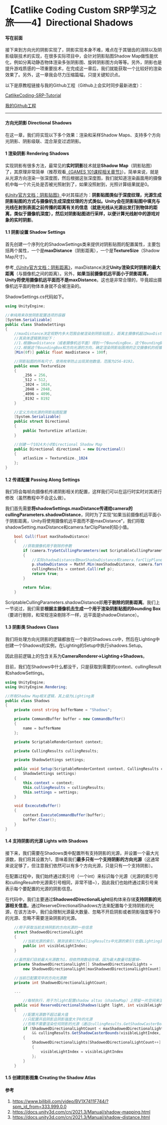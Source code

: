 # 【Catlike Coding Custom SRP学习之旅——4】Directional Shadows
#### 写在前面
接下来到方向光的阴影实现了，阴影实现本身不难，难点在于其锯齿的消除以及阴影级联技术的实现，在很多实际项目中，会针对阴影贴图Shadow Map做性能优化，例如分离动静态物体渲染多张阴影图、旋转阴影图方向等等。另外，阴影也是提升游戏质感的一项重要技术，在完成这一章后，我们就能获取一个比较好的渲染效果了。另外，这一章我会尽力压缩篇幅，只提关键知识点。

以下是原教程链接与我的Github工程（Github上会实时同步最新进度）：

[CatlikeCoding-SRP-Tutorial](https://catlikecoding.com/unity/tutorials/custom-srp/)

[我的Github工程](https://github.com/recaeee/CatlikeCoding-Custom-RP)

--- 

#### 方向光阴影 Directional Shadows

在这一章，我们将实现以下多个效果：渲染和采样Shadow Maps、支持多个方向光阴影、阴影级联、混合渐变过滤阴影。

#### 1 渲染阴影 Rendering Shadows

实现阴影有很多方法，最常见的**实时阴影**技术就是**Shadow Map**（阴影贴图）了，其原理非常简单（推荐观看[《GAMES 101课程相关章节》](https://www.bilibili.com/video/BV1X7411F744/?spm_id_from=333.999.0.0)）。简单来说，就是从光源方向渲染一张深度图，然后根据这张深度图，我们就知道渲染画面用的摄像机中每一个片元处是否被光照射到了，如果没照射到，光照计算结果就是0。

[《Unity官方文档：阴影贴图》](https://docs.unity3d.com/cn/2021.3/Manual/shadow-mapping.html)中对其描述为：**阴影贴图类似于深度纹理，光源生成阴影贴图的方式与摄像机生成深度纹理的方式类似。Unity会在阴影贴图中填充与光线在射到表面之前传播的距离有关的信息（就是光线从光源出发打到物体的距离，类似于摄像机深度），然后对阴影贴图进行采样，以便计算光线射中的游戏对象的实时阴影**。

#### 1.1 阴影设置 Shadow Settings

首先创建一个序列化的ShadowSettings类来提供对阴影贴图的配置属性，主要包括两个属性，一个是**maxDistance**（阴影距离），一个是**TextureSize**（Shadow Map尺寸）。

参考[《Unity官方文档：阴影距离》](https://docs.unity3d.com/cn/2021.3/Manual/shadow-distance.html)，maxDistance决定**Unity渲染实时阴影的最大距离**（与摄像机之间的距离）。另外，**如果当前摄像机远平面小于阴影距离，Unity将使用摄像机远平面而不是maxDistance**。这也是非常合理的，毕竟超出摄像机远平面的物体本身就不会被渲染的。

ShadowSettings.cs代码如下。

```c#
using UnityEngine;

//单纯用来存放阴影配置选项的容器
[System.Serializable]
public class ShadowSettings
{
    //maxDistance决定视野内多大范围会被渲染到阴影贴图上，距离主摄像机超过maxDistance的物体不会被渲染在阴影贴图上
    //其具体逻辑猜测如下：
    //1.根据maxDistance（或者摄像机远平面）得到一个BoundingBox，这个BoundingBox容纳了所有要渲染阴影的物体
    //2.根据这个BoundingBox和方向光源的方向，确定渲染阴影贴图用的正交摄像机的视锥体，渲染阴影贴图
    [Min(0f)] public float maxDistance = 100f;

    //阴影贴图的所有尺寸，使用枚举防止出现其他数值，范围为256-8192。
    public enum TextureSize
    {
        _256 = 256,
        _512 = 512,
        _1024 = 1024,
        _2048 = 2048,
        _4096 = 4096,
        _8192 = 8192
    }

    //定义方向光源的阴影贴图配置
    [System.Serializable]
    public struct Directional
    {
        public TextureSize atlasSize;
    }

    //创建一个1024大小的Directional Shadow Map
    public Directional directional = new Directional()
    {
        atlasSize = TextureSize._1024
    };
}
```

#### 1.2 传递配置 Passing Along Settings

我们将会每帧向摄像机传递阴影相关的配置，这样我们可以在运行时实时对其进行修改（虽然教程中不会这么做）。

我们首先需要**将shadowSettings.maxDistance传递给camera的cullingParameters.shadowDistance**，同时为了实现“如果当前摄像机远平面小于阴影距离，Unity将使用摄像机远平面而不是maxDistance”，我们将取shadowSetting.maxDistance和camera.farClipPlane的较小值。

```c#
    bool Cull(float maxShadowDistance)
    {
        //获取摄像机用于剔除的参数
        if (camera.TryGetCullingParameters(out ScriptableCullingParameters p))
        {
            //实际shadowDistance取maxShadowDistance和camera.farClipPlane中较小值
            p.shadowDistance = Mathf.Min(maxShadowDistance, camera.farClipPlane);
            cullingResults = context.Cull(ref p);
            return true;
        }

        return false;
    }
```

ScriptableCullingParameters.shadowDistance即**用于剔除的阴影距离**。我们上一节说过，我们需要**根据主摄像机去生成一个用于渲染阴影贴图的Bounding Box**（要进行剔除，和常规渲染剔除不一样，远平面是shadowDistance）。

#### 1.3 阴影类 Shadows Class

我们将处理方向光阴影的逻辑都放在一个新的Shadows.cs中，然后在Lighting中创建一个Shadows的实例，在Lighting的Setup中执行shadows.Setup。

因此目前逻辑上的包含关系为**CameraRenderer->Lighting->Shadows**。

目前，我们在Shadows中什么都没干，只是获取到需要的context、cullingResult和shadowSettings。

```c#
using UnityEngine;
using UnityEngine.Rendering;

//所有Shadow Map相关逻辑，其上级为Lighting类
public class Shadows
{
    private const string bufferName = "Shadows";

    private CommandBuffer buffer = new CommandBuffer()
    {
        name = bufferName
    };

    private ScriptableRenderContext context;

    private CullingResults cullingResults;

    private ShadowSettings settings;

    public void Setup(ScriptableRenderContext context, CullingResults cullingResults,
        ShadowSettings settings)
    {
        this.context = context;
        this.cullingResults = cullingResults;
        this.settings = settings;
    }

    void ExcecuteBuffer()
    {
        context.ExecuteCommandBuffer(buffer);
        buffer.Clear();
    }
}
```

#### 1.4 支持阴影的光源 Lights with Shadows

接下来，我们需要在Shadows类中配置所有支持阴影的光源，并设置一个最大光源数，我们将其设置为1，意味着我们**最多只有一个支持阴影的方向光源**（这通常来说足够了，但注意我们依然可以有多个方向光源，只是只有一个支持阴影）。

在配置过程中，我们始终通过索引号（一个int）来标识每个光源（光源的索引号和cullingResult中光源索引号相同，非常不错~），因此我们也始终通过索引号来表示每个要配置的光源的阴影信息。

在代码中，我们主要通过**ShadowedDirectionalLight**结构体来存储**支持阴影的光源相关信息**。通过ReserveDirectionalShadows方法来配置每个支持阴影的光源，在该方法中，我们会限制光源最大数量、忽略不开启阴影或者阴影强度等于0的光源、忽略不需要渲染阴影的光源。

```c#
    //用于获取当前支持阴影的方向光源的一些信息
    struct ShadowedDirectionalLight
    {
        //当前光源的索引，猜测该索引为CullingResults中光源的索引(也是Lighting类下的光源索引，它们都是统一的，非常不错~）
        public int visibleLightIndex;
    }

    //虽然我们目前最大光源数为1，但依然用数组存储，因为最大数量可配置嘛~
    private ShadowedDirectionalLight[] ShadowedDirectionalLights =
        new ShadowedDirectionalLight[maxShadowedDirectionalLightCount];

    //当前已配置完毕的方向光源数
    private int ShadowedDirectionalLightCount;

    ...

        //每帧执行，用于为light配置shadow altas（shadowMap）上预留一片空间来渲染阴影贴图，同时存储一些其他必要信息
    public void ReserveDirectionalShadows(Light light, int visibleLightIndex)
    {
        //配置光源数不超过最大值
        //只配置开启阴影且阴影强度大于0的光源
        //忽略不需要渲染任何阴影的光源（通过cullingResults.GetShadowCasterBounds方法）
        if (ShadowedDirectionalLightCount < maxShadowedDirectionalLightCount && light.shadows != LightShadows.None && light.shadowStrength > 0f
            && cullingResults.GetShadowCasterBounds(visibleLightIndex, out Bounds b))
        {
            ShadowedDirectionalLights[ShadowedDirectionalLightCount++] = new ShadowedDirectionalLight()
            {
                visibleLightIndex = visibleLightIndex
            };
        }
    }
```

#### 1.5 创建阴影图集 Creating the Shadow Atlas

#### 参考

1. https://www.bilibili.com/video/BV1X7411F744/?spm_id_from=333.999.0.0
2. https://docs.unity3d.com/cn/2021.3/Manual/shadow-mapping.html
3. https://docs.unity3d.com/cn/2021.3/Manual/shadow-distance.html
